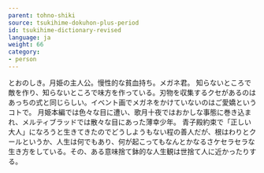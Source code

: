 ```yaml
---
parent: tohno-shiki
source: tsukihime-dokuhon-plus-period
id: tsukihime-dictionary-revised
language: ja
weight: 66
category:
- person
---
```


とおのしき。月姫の主人公。慢性的な貧血持ち。メガネ君。
知らないところで敵を作り、知らないところで味方を作っている。刃物を収集するクセがあるのはあっちの式と同じらしい。イベント画でメガネをかけていないのはご愛嬌というコトで。
月姫本編では色々な目に遭い、歌月十夜ではおかしな事態に巻き込まれ、メルティブラッドでは散々な目にあった薄幸少年。
青子殿約束で「正しい大人」になろうと生きてきたのでどうしようもない程の善人だが、根はわりとクールというか、人生は何でもあり、何が起こってもなんとかなるさケセラセラな生き方をしている。その、ある意味捨て鉢的な人生観は世捨て人に近かったりする。
